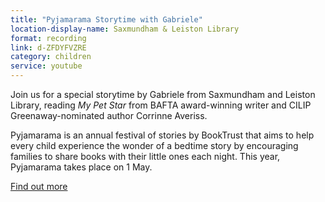 ```yaml
---
title: "Pyjamarama Storytime with Gabriele"
location-display-name: Saxmundham & Leiston Library
format: recording
link: d-ZFDYFVZRE
category: children
service: youtube
---
```


Join us for a special storytime by Gabriele from Saxmundham and Leiston Library, reading <cite>My Pet Star</cite> from BAFTA award-winning writer and CILIP Greenaway-nominated author Corrinne Averiss. 

Pyjamarama is an annual festival of stories by BookTrust that aims to help every child experience the wonder of a bedtime story by encouraging families to share books with their little ones each night. This year, Pyjamarama takes place on 1 May.

[Find out more](news/join-us-online-for-special-online-pyjamarama-storytime/)
